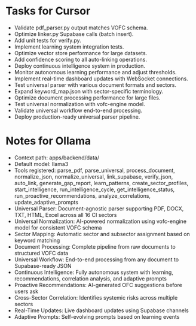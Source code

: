 # Tasks for Cursor
- Validate pdf_parser.py output matches VOFC schema.
- Optimize linker.py Supabase calls (batch insert).
- Add unit tests for verify.py.
- Implement learning system integration tests.
- Optimize vector store performance for large datasets.
- Add confidence scoring to all auto-linking operations.
- Deploy continuous intelligence system in production.
- Monitor autonomous learning performance and adjust thresholds.
- Implement real-time dashboard updates with WebSocket connections.
- Test universal parser with various document formats and sectors.
- Expand keyword_map.json with sector-specific terminology.
- Optimize document processing performance for large files.
- Test universal normalization with vofc-engine model.
- Validate universal workflow end-to-end processing.
- Deploy production-ready universal parser pipeline.

# Notes for Ollama
- Context path: apps/backend/data/
- Default model: llama3
- Tools registered: parse_pdf, parse_universal, process_document, normalize_json, normalize_universal, link_supabase, verify_json, auto_link, generate_gap_report, learn_patterns, create_sector_profiles, start_intelligence, run_intelligence_cycle, get_intelligence_status, run_proactive_recommendations, analyze_correlations, update_adaptive_prompts
- Universal Parser: Document-agnostic parser supporting PDF, DOCX, TXT, HTML, Excel across all 16 CI sectors
- Universal Normalization: AI-powered normalization using vofc-engine model for consistent VOFC schema
- Sector Mapping: Automatic sector and subsector assignment based on keyword matching
- Document Processing: Complete pipeline from raw documents to structured VOFC data
- Universal Workflow: End-to-end processing from any document to Supabase-ready JSON
- Continuous Intelligence: Fully autonomous system with learning, recommendations, correlation analysis, and adaptive prompts
- Proactive Recommendations: AI-generated OFC suggestions before users ask
- Cross-Sector Correlation: Identifies systemic risks across multiple sectors
- Real-Time Updates: Live dashboard updates using Supabase channels
- Adaptive Prompts: Self-evolving prompts based on learning events
